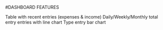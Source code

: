 #DASHBOARD FEATURES

Table with recent entries (expenses & income)
Daily/Weekly/Monthly total entry entries with line chart 
Type entry bar chart